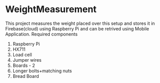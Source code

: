 # WeightMeasurement
This project measures the weight placed over this setup and stores it in Firebase(cloud) using Raspberry Pi and can be retrived using Mobile Application.
Required components
1. Raspberry Pi
2. HX711
3. Load cell
4. Jumper wires
5. Boards - 2
6. Longer bolts+matching nuts
7. Bread Board
